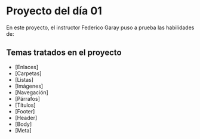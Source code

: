 # Proyecto del día 01

En este proyecto, el instructor Federico Garay puso a prueba las habilidades de:

## Temas tratados en el proyecto

- [Enlaces]
- [Carpetas]
- [Listas]
- [Imágenes]
- [Navegación]
- [Párrafos]
- [Títulos]
- [Footer]
- [Header]
- [Body]
- [Meta]

